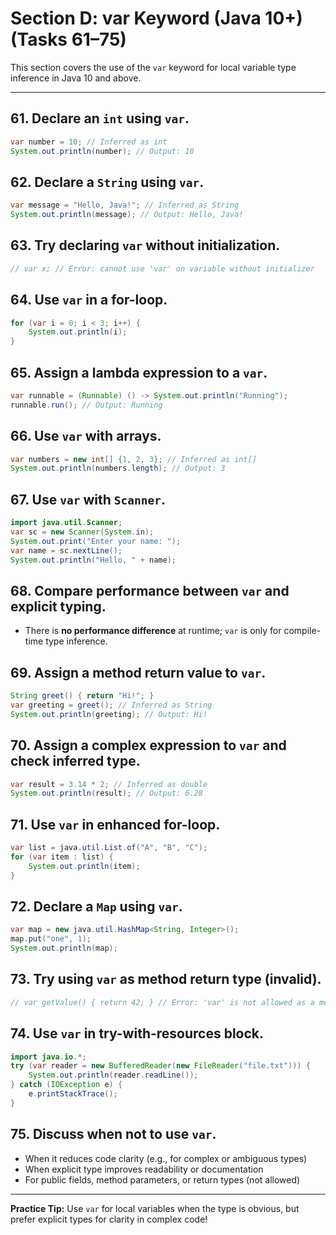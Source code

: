 # Section D: var Keyword (Java 10+) (Tasks 61–75)

This section covers the use of the `var` keyword for local variable type inference in Java 10 and above.

---

## 61. Declare an `int` using `var`.
```java
var number = 10; // Inferred as int
System.out.println(number); // Output: 10
```

## 62. Declare a `String` using `var`.
```java
var message = "Hello, Java!"; // Inferred as String
System.out.println(message); // Output: Hello, Java!
```

## 63. Try declaring `var` without initialization.
```java
// var x; // Error: cannot use 'var' on variable without initializer
```

## 64. Use `var` in a for-loop.
```java
for (var i = 0; i < 3; i++) {
    System.out.println(i);
}
```

## 65. Assign a lambda expression to a `var`.
```java
var runnable = (Runnable) () -> System.out.println("Running");
runnable.run(); // Output: Running
```

## 66. Use `var` with arrays.
```java
var numbers = new int[] {1, 2, 3}; // Inferred as int[]
System.out.println(numbers.length); // Output: 3
```

## 67. Use `var` with `Scanner`.
```java
import java.util.Scanner;
var sc = new Scanner(System.in);
System.out.print("Enter your name: ");
var name = sc.nextLine();
System.out.println("Hello, " + name);
```

## 68. Compare performance between `var` and explicit typing.
- There is **no performance difference** at runtime; `var` is only for compile-time type inference.

## 69. Assign a method return value to `var`.
```java
String greet() { return "Hi!"; }
var greeting = greet(); // Inferred as String
System.out.println(greeting); // Output: Hi!
```

## 70. Assign a complex expression to `var` and check inferred type.
```java
var result = 3.14 * 2; // Inferred as double
System.out.println(result); // Output: 6.28
```

## 71. Use `var` in enhanced for-loop.
```java
var list = java.util.List.of("A", "B", "C");
for (var item : list) {
    System.out.println(item);
}
```

## 72. Declare a `Map` using `var`.
```java
var map = new java.util.HashMap<String, Integer>();
map.put("one", 1);
System.out.println(map);
```

## 73. Try using `var` as method return type (invalid).
```java
// var getValue() { return 42; } // Error: 'var' is not allowed as a method return type
```

## 74. Use `var` in try-with-resources block.
```java
import java.io.*;
try (var reader = new BufferedReader(new FileReader("file.txt"))) {
    System.out.println(reader.readLine());
} catch (IOException e) {
    e.printStackTrace();
}
```

## 75. Discuss when not to use `var`.
- When it reduces code clarity (e.g., for complex or ambiguous types)
- When explicit type improves readability or documentation
- For public fields, method parameters, or return types (not allowed)

---

**Practice Tip:** Use `var` for local variables when the type is obvious, but prefer explicit types for clarity in complex code! 
